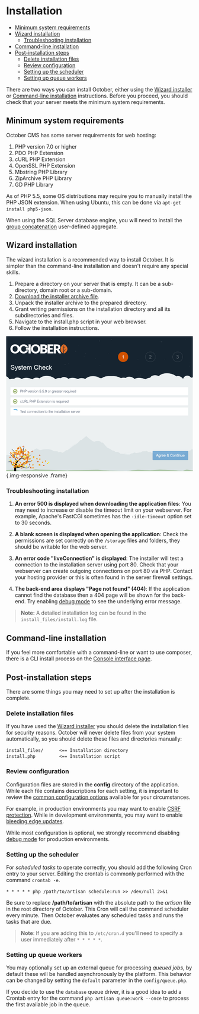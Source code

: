 # Installation

- [Minimum system requirements](#system-requirements)
- [Wizard installation](#wizard-installation)
    - [Troubleshooting installation](#troubleshoot-installation)
- [Command-line installation](#command-line-installation)
- [Post-installation steps](#post-install-steps)
    - [Delete installation files](#delete-install-files)
    - [Review configuration](#config-review)
    - [Setting up the scheduler](#crontab-setup)
    - [Setting up queue workers](#queue-setup)

There are two ways you can install October, either using the [Wizard installer](#wizard-installation) or [Command-line installation](../console/commands#console-install) instructions. Before you proceed, you should check that your server meets the minimum system requirements.

<a name="system-requirements"></a>
## Minimum system requirements

October CMS has some server requirements for web hosting:

1. PHP version 7.0 or higher
1. PDO PHP Extension
1. cURL PHP Extension
1. OpenSSL PHP Extension
1. Mbstring PHP Library
1. ZipArchive PHP Library
1. GD PHP Library

As of PHP 5.5, some OS distributions may require you to manually install the PHP JSON extension. When using Ubuntu, this can be done via `apt-get install php5-json`.

When using the SQL Server database engine, you will need to install the [group concatenation](https://groupconcat.codeplex.com/) user-defined aggregate.

<a name="wizard-installation"></a>
## Wizard installation

The wizard installation is a recommended way to install October. It is simpler than the command-line installation and doesn't require any special skills.

1. Prepare a directory on your server that is empty. It can be a sub-directory, domain root or a sub-domain.
1. [Download the installer archive file](http://octobercms.com/download).
1. Unpack the installer archive to the prepared directory.
1. Grant writing permissions on the installation directory and all its subdirectories and files.
1. Navigate to the install.php script in your web browser.
1. Follow the installation instructions.

![image](https://github.com/octobercms/docs/blob/master/images/wizard-installer.png?raw=true) {.img-responsive .frame}

<a name="troubleshoot-installation"></a>
### Troubleshooting installation

1. **An error 500 is displayed when downloading the application files**: You may need to increase or disable the timeout limit on your webserver. For example, Apache's FastCGI sometimes has the `-idle-timeout` option set to 30 seconds.

1. **A blank screen is displayed when opening the application**: Check the permissions are set correctly on the `/storage` files and folders, they should be writable for the web server.

1. **An error code "liveConnection" is displayed**: The installer will test a connection to the installation server using port 80. Check that your webserver can create outgoing connections on port 80 via PHP. Contact your hosting provider or this is often found in the server firewall settings.

1. **The back-end area displays "Page not found" (404)**: If the application cannot find the database then a 404 page will be shown for the back-end. Try enabling [debug mode](../setup/configuration#debug-mode) to see the underlying error message.

> **Note:** A detailed installation log can be found in the `install_files/install.log` file.

<a name="command-line-installation"></a>
## Command-line installation

If you feel more comfortable with a command-line or want to use composer, there is a CLI install process on the [Console interface page](../console/commands#console-install).

<a name="post-install-steps"></a>
## Post-installation steps

There are some things you may need to set up after the installation is complete.

<a name="delete-install-files"></a>
### Delete installation files

If you have used the [Wizard installer](#wizard-installation) you should delete the installation files for security reasons. October will never delete files from your system automatically, so you should delete these files and directories manually:

    install_files/      <== Installation directory
    install.php         <== Installation script

<a name="config-review"></a>
### Review configuration

Configuration files are stored in the **config** directory of the application. While each file contains descriptions for each setting, it is important to review the [common configuration options](../setup/configuration) available for your circumstances.

For example, in production environments you may want to enable [CSRF protection](../setup/configuration#csrf-protection). While in development environments, you may want to enable [bleeding edge updates](../setup/configuration#edge-updates).

While most configuration is optional, we strongly recommend disabling [debug mode](../setup/configuration#debug-mode) for production environments.

<a name="crontab-setup"></a>
### Setting up the scheduler

For *scheduled tasks* to operate correctly, you should add the following Cron entry to your server. Editing the crontab is commonly performed with the command `crontab -e`.

    * * * * * php /path/to/artisan schedule:run >> /dev/null 2>&1

Be sure to replace **/path/to/artisan** with the absolute path to the *artisan* file in the root directory of October. This Cron will call the command scheduler every minute. Then October evaluates any scheduled tasks and runs the tasks that are due.

> **Note**: If you are adding this to `/etc/cron.d` you'll need to specify a user immediately after `* * * * *`.

<a name="queue-setup"></a>
### Setting up queue workers

You may optionally set up an external queue for processing *queued jobs*, by default these will be handled asynchronously by the platform. This behavior can be changed by setting the `default` parameter in the `config/queue.php`.

If you decide to use the `database` queue driver, it is a good idea to add a Crontab entry for the command `php artisan queue:work --once` to process the first available job in the queue.
